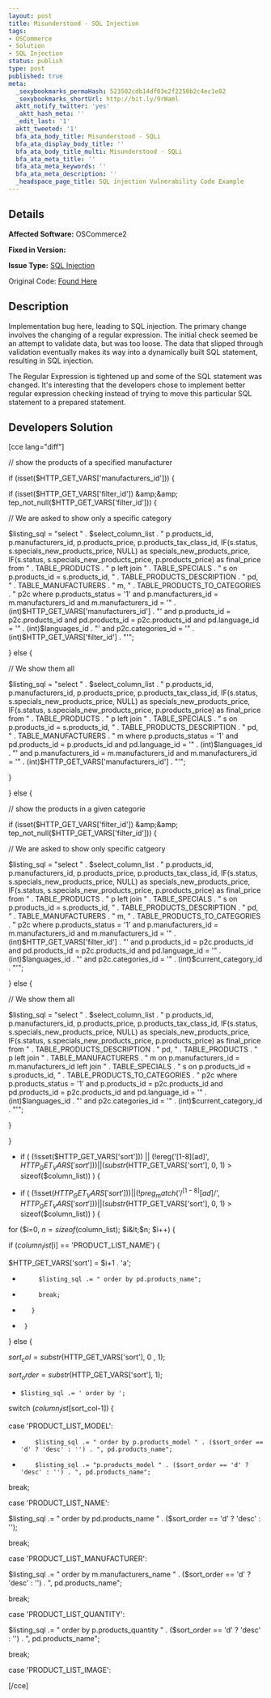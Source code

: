 ```yaml
---
layout: post
title: Misunderstood - SQL Injection
tags:
- OSCommerce
- Solution
- SQL Injection
status: publish
type: post
published: true
meta:
  _sexybookmarks_permaHash: 523502cdb14df03e2f2250b2c4ec1e02
  _sexybookmarks_shortUrl: http://bit.ly/9rWaml
  aktt_notify_twitter: 'yes'
  _aktt_hash_meta: ''
  _edit_last: '1'
  aktt_tweeted: '1'
  bfa_ata_body_title: Misunderstood - SQLi
  bfa_ata_display_body_title: ''
  bfa_ata_body_title_multi: Misunderstood - SQLi
  bfa_ata_meta_title: ''
  bfa_ata_meta_keywords: ''
  bfa_ata_meta_description: ''
  _headspace_page_title: SQL injection Vulnerability Code Example
---
```

## Details
__Affected Software:__ OSCommerce2

__Fixed in Version:__

__Issue Type:__ <a href="http://spotthevuln.com/category/vulnerability/sql-injection/">SQL Injection</a>

Original Code: <a title="Paid" href="http://spotthevuln.com/2010/03/misunderstood/" target="_blank">Found Here</a>
## Description
Implementation bug here, leading to SQL injection. The primary change involves the changing of a regular expression. The initial check seemed be an attempt to validate data, but was too loose. The data that slipped through validation eventually makes its way into a dynamically built SQL statement, resulting in SQL injection.

The Regular Expression is tightened up and some of the SQL statement was changed. It's interesting that the developers chose to implement better regular expression checking instead of trying to move this particular SQL statement to a prepared statement.
## Developers Solution
[cce lang="diff"]

// show the products of a specified manufacturer

if (isset($HTTP_GET_VARS['manufacturers_id'])) {

if (isset($HTTP_GET_VARS['filter_id']) &amp;&amp; tep_not_null($HTTP_GET_VARS['filter_id'])) {

// We are asked to show only a specific category

$listing_sql = "select " . $select_column_list . " p.products_id, p.manufacturers_id, p.products_price, p.products_tax_class_id, IF(s.status, s.specials_new_products_price, NULL) as specials_new_products_price, IF(s.status, s.specials_new_products_price, p.products_price) as final_price from " . TABLE_PRODUCTS . " p left join " . TABLE_SPECIALS . " s on p.products_id = s.products_id, " . TABLE_PRODUCTS_DESCRIPTION . " pd, " . TABLE_MANUFACTURERS . " m, " . TABLE_PRODUCTS_TO_CATEGORIES . " p2c where p.products_status = '1' and p.manufacturers_id = m.manufacturers_id and m.manufacturers_id = '" . (int)$HTTP_GET_VARS['manufacturers_id'] . "' and p.products_id = p2c.products_id and pd.products_id = p2c.products_id and pd.language_id = '" . (int)$languages_id . "' and p2c.categories_id = '" . (int)$HTTP_GET_VARS['filter_id'] . "'";

} else {

// We show them all

$listing_sql = "select " . $select_column_list . " p.products_id, p.manufacturers_id, p.products_price, p.products_tax_class_id, IF(s.status, s.specials_new_products_price, NULL) as specials_new_products_price, IF(s.status, s.specials_new_products_price, p.products_price) as final_price from " . TABLE_PRODUCTS . " p left join " . TABLE_SPECIALS . " s on p.products_id = s.products_id, " . TABLE_PRODUCTS_DESCRIPTION . " pd, " . TABLE_MANUFACTURERS . " m where p.products_status = '1' and pd.products_id = p.products_id and pd.language_id = '" . (int)$languages_id . "' and p.manufacturers_id = m.manufacturers_id and m.manufacturers_id = '" . (int)$HTTP_GET_VARS['manufacturers_id'] . "'";

}

} else {

// show the products in a given categorie

if (isset($HTTP_GET_VARS['filter_id']) &amp;&amp; tep_not_null($HTTP_GET_VARS['filter_id'])) {

// We are asked to show only specific catgeory

$listing_sql = "select " . $select_column_list . " p.products_id, p.manufacturers_id, p.products_price, p.products_tax_class_id, IF(s.status, s.specials_new_products_price, NULL) as specials_new_products_price, IF(s.status, s.specials_new_products_price, p.products_price) as final_price from " . TABLE_PRODUCTS . " p left join " . TABLE_SPECIALS . " s on p.products_id = s.products_id, " . TABLE_PRODUCTS_DESCRIPTION . " pd, " . TABLE_MANUFACTURERS . " m, " . TABLE_PRODUCTS_TO_CATEGORIES . " p2c where p.products_status = '1' and p.manufacturers_id = m.manufacturers_id and m.manufacturers_id = '" . (int)$HTTP_GET_VARS['filter_id'] . "' and p.products_id = p2c.products_id and pd.products_id = p2c.products_id and pd.language_id = '" . (int)$languages_id . "' and p2c.categories_id = '" . (int)$current_category_id . "'";

} else {

// We show them all

$listing_sql = "select " . $select_column_list . " p.products_id, p.manufacturers_id, p.products_price, p.products_tax_class_id, IF(s.status, s.specials_new_products_price, NULL) as specials_new_products_price, IF(s.status, s.specials_new_products_price, p.products_price) as final_price from " . TABLE_PRODUCTS_DESCRIPTION . " pd, " . TABLE_PRODUCTS . " p left join " . TABLE_MANUFACTURERS . " m on p.manufacturers_id = m.manufacturers_id left join " . TABLE_SPECIALS . " s on p.products_id = s.products_id, " . TABLE_PRODUCTS_TO_CATEGORIES . " p2c where p.products_status = '1' and p.products_id = p2c.products_id and pd.products_id = p2c.products_id and pd.language_id = '" . (int)$languages_id . "' and p2c.categories_id = '" . (int)$current_category_id . "'";

}

}

-    if ( (!isset($HTTP_GET_VARS['sort'])) || (!ereg('[1-8][ad]', $HTTP_GET_VARS['sort'])) || (substr($HTTP_GET_VARS['sort'], 0, 1) &gt; sizeof($column_list)) ) {

+    if ( (!isset($HTTP_GET_VARS['sort'])) || (!preg_match('/^[1-8][ad]$/', $HTTP_GET_VARS['sort'])) || (substr($HTTP_GET_VARS['sort'], 0, 1) &gt; sizeof($column_list)) ) {

for ($i=0, $n=sizeof($column_list); $i&lt;$n; $i++) {

if ($column_list[$i] == 'PRODUCT_LIST_NAME') {

$HTTP_GET_VARS['sort'] = $i+1 . 'a';

+          $listing_sql .= " order by pd.products_name";

+          break;

+        }

+      }

} else {

$sort_col = substr($HTTP_GET_VARS['sort'], 0 , 1);

$sort_order = substr($HTTP_GET_VARS['sort'], 1);

-     $listing_sql .= ' order by ';

switch ($column_list[$sort_col-1]) {

case 'PRODUCT_LIST_MODEL':

+         $listing_sql .= " order by p.products_model " . ($sort_order == 'd' ? 'desc' : '') . ", pd.products_name";

-         $listing_sql .= "p.products_model " . ($sort_order == 'd' ? 'desc' : '') . ", pd.products_name";

break;

case 'PRODUCT_LIST_NAME':

$listing_sql .= " order by pd.products_name " . ($sort_order == 'd' ? 'desc' : '');

break;

case 'PRODUCT_LIST_MANUFACTURER':

$listing_sql .= " order by m.manufacturers_name " . ($sort_order == 'd' ? 'desc' : '') . ", pd.products_name";

break;

case 'PRODUCT_LIST_QUANTITY':

$listing_sql .= " order by p.products_quantity " . ($sort_order == 'd' ? 'desc' : '') . ", pd.products_name";

break;

case 'PRODUCT_LIST_IMAGE':

[/cce]
